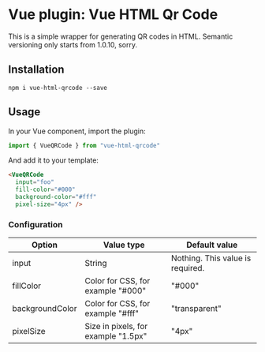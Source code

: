 # Vue plugin: Vue HTML Qr Code

This is a simple wrapper for generating QR codes in HTML. Semantic versioning only starts from 1.0.10, sorry.

## Installation
```
npm i vue-html-qrcode --save
```

## Usage
In your Vue component, import the plugin:
```ts
import { VueQRCode } from "vue-html-qrcode"

```

And add it to your template:
```html
<VueQRCode
  input="foo"
  fill-color="#000"
  background-color="#fff"
  pixel-size="4px" />

```

### Configuration

| Option | Value type | Default value |
| --- | --- | --- |
| input  | String | Nothing. This value is required. |
| fillColor  | Color for CSS, for example "#000" | "#000" |
| backgroundColor  | Color for CSS, for example "#fff" | "transparent" |
| pixelSize | Size in pixels, for example "1.5px" | "4px" |